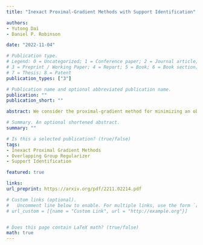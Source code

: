 ```yaml
---
title: "Inexact Proximal-Gradient Methods with Support Identification"

authors:
- Yutong Dai
- Daniel P. Robinson

date: "2022-11-04"

# Publication type.
# Legend: 0 = Uncategorized; 1 = Conference paper; 2 = Journal article;
# 3 = Preprint / Working Paper; 4 = Report; 5 = Book; 6 = Book section;
# 7 = Thesis; 8 = Patent
publication_types: ["3"]

# Publication name and optional abbreviated publication name.
publication: ""
publication_short: ""

abstract: We consider the proximal-gradient method for minimizing an objective function that is the sum of a smooth function and a non-smooth convex function. A feature that distinguishes our work from most in the literature is that we assume that the associated proximal operator does not admit a closed-form solution. To address this challenge, we study two adaptive and implementable termination conditions that dictate how accurately the proximal-gradient subproblem is solved. We prove that the number of iterations required for the inexact proximal-gradient method to reach a $\tau>0$ approximate first-order stationary point is $\mathcal{O}(\tau^{-2})$, which matches the similar result that holds when exact subproblem solutions are computed. Also, by focusing on the overlapping group regularizer, we propose an algorithm for approximately solving the proximal-gradient subproblem, and then prove that its iterates identify (asymptotically) the support of an optimal solution. If one imposes additional control over the accuracy to which each subproblem is solved, we give an upper bound on the maximum number of iterations before the support of an optimal solution is obtained.

# Summary. An optional shortened abstract.
summary: ""

# Is this a selected publication? (true/false)
tags:
- Inexact Proximal Gradient Methods
- Overlapping Group Regularizer
- Support Identification

featured: true

links:
url_preprint: https://arxiv.org/pdf/2211.02214.pdf

# Custom links (optional).
#   Uncomment line below to enable. For multiple links, use the form `[{...}, {...}, {...}]`.
# url_custom = [{name = "Custom Link", url = "http://example.org"}]


# Does this page contain LaTeX math? (true/false)
math: true
---
```

